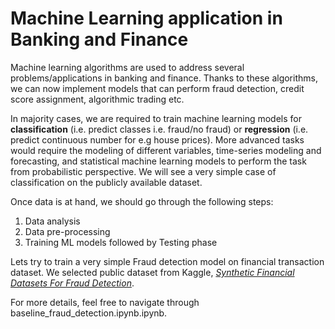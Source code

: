 # Machine Learning application in Banking and Finance

Machine learning algorithms are used to address several problems/applications in banking and finance. Thanks to these algorithms, we can now implement models that can perform fraud detection, credit score assignment,  algorithmic trading etc. 

In majority cases, we are required to train machine learning models for **classification** (i.e. predict classes i.e. fraud/no fraud) or **regression** (i.e. predict continuous number for e.g  house prices). More advanced tasks would require the modeling of different variables, time-series modeling and forecasting, and statistical machine learning models to perform the task from probabilistic perspective.  We will see a very simple case of classification on the publicly available dataset.

Once data is at hand, we should go through the following steps:

 1. Data analysis
 2. Data pre-processing
 3. Training ML models followed by Testing phase

Lets try to train a very simple Fraud detection model on financial transaction dataset. We selected public dataset from Kaggle, *[Synthetic Financial Datasets For Fraud Detection](https://www.kaggle.com/ntnu-testimon/paysim1)*.

For more details, feel free to navigate through baseline_fraud_detection.ipynb.ipynb.
